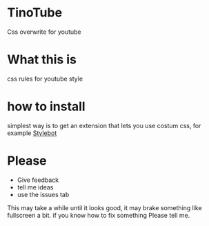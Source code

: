 # TinoTube
Css overwrite for youtube

# What this is
css rules for youtube style

# how to install
simplest way is to get an extension that lets you use costum css, for example [Stylebot](https://chrome.google.com/webstore/detail/stylebot/oiaejidbmkiecgbjeifoejpgmdaleoha)

# Please
 - Give feedback
 - tell me ideas
 - use the issues tab

This may take a while until it looks good,
it may brake something like fullscreen a bit.
if you know how to fix something Please tell me.
